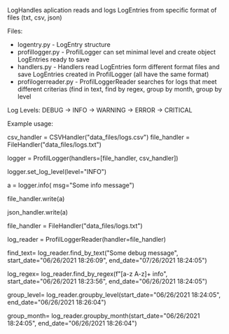 LogHandles aplication reads and logs LogEntries from specific format of files (txt, csv, json)

Files:
- logentry.py - LogEntry structure 
- profillogger.py - ProfilLogger can set minimal level and create object LogEntries ready to save
- handlers.py - Handlers read LogEntries form different format files and save LogEntries created in ProfilLogger (all have the same format)
- profilogerreader.py - ProfilLoggerReader searches for logs that meet different criterias (find in text, find by regex, group by month, group by level

Log Levels:
DEBUG -> INFO -> WARNING -> ERROR -> CRITICAL

Example usage:

csv_handler = CSVHandler("data_files/logs.csv")
file_handler = FileHandler("data_files/logs.txt")

logger = ProfilLogger(handlers=[file_handler, csv_handler])

logger.set_log_level(level="INFO")

a = logger.info( msg="Some info message")

file_handler.write(a)

json_handler.write(a)

file_handler = FileHandler("data_files/logs.txt")

log_reader = ProfilLoggerReader(handler=file_handler)

find_text= log_reader.find_by_text("Some debug message", start_date="06/26/2021 18:26:09", end_date="07/26/2021 18:24:05")

log_regex= log_reader.find_by_regex(f"[a-z A-z]+ info", start_date="06/26/2021 18:23:56", end_date="06/26/2021 18:24:05")

group_level= log_reader.groupby_level(start_date="06/26/2021 18:24:05", end_date="06/26/2021 18:26:04")

group_month= log_reader.groupby_month(start_date="06/26/2021 18:24:05", end_date="06/26/2021 18:26:04")
